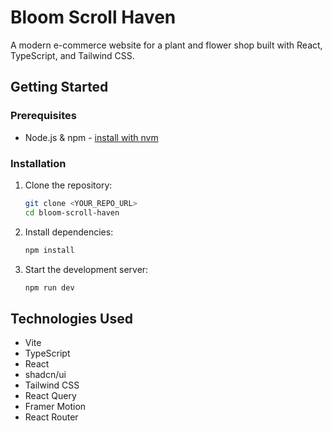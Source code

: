 # Bloom Scroll Haven

A modern e-commerce website for a plant and flower shop built with React, TypeScript, and Tailwind CSS.

## Getting Started

### Prerequisites

- Node.js & npm - [install with nvm](https://github.com/nvm-sh/nvm#installing-and-updating)

### Installation

1. Clone the repository:
   ```sh
   git clone <YOUR_REPO_URL>
   cd bloom-scroll-haven
   ```

2. Install dependencies:
   ```sh
   npm install
   ```

3. Start the development server:
   ```sh
   npm run dev
   ```

## Technologies Used

- Vite
- TypeScript
- React
- shadcn/ui
- Tailwind CSS
- React Query
- Framer Motion
- React Router
